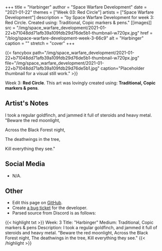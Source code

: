 +++
title =       "Harbinger"
author =      "Space Warfare Development"
date =        "2021-01-22"
themes =      ["Week 03: Red Circle"]
artists =     ["Space Warfare Development"]
description = "by Space Warfare Development for week 3: Red Circle. Created using: Traditional, Copic markers & pens."
[[images]]
      src = "/img/space_warfare_development/2021-01-22+b71048dd71afb39a109fdb29d76de5b1-thumbnail-w720px.jpg"
      href = "/blog/space-warfare-development-week-3-66c9"
      alt = "Harbinger"
      caption = ""
      stretch = "cover"
+++

{{< fancybox path="/img/space_warfare_development/2021-01-22+b71048dd71afb39a109fdb29d76de5b1-thumbnail-w720px.jpg" file="/img/space_warfare_development/2021-01-22+b71048dd71afb39a109fdb29d76de5b1.jpg" caption="Placeholder thumbnail for a visual still work." >}}


Week 3: **Red Circle**. This art was lovingly created using: **Traditional, Copic markers & pens**.

## Artist's Notes

I took a regular goldfinch, and jammed it full of steroids and heavy metal.
"Beware the red moonlight,

Across the Black Forest night,

The deathwings in the tree,

Kill everything they see."

## Social Media

- N/A.

## Other

- Edit this page on [GitHub](https://github.com/teaminkling/web-refresh/edit/main/content/blog/space-warfare-development-week-3-66c9.md).
- Create [a bug ticket](https://github.com/teaminkling/web-refresh/issues/new?assignees=&labels=bug&template=problem-report.md&title=) for the developer.
- Parsed source from Discord is as follows:

{{< highlight txt >}}
Week:           3
Title:              "Harbinger"
Medium:       Traditional, Copic markers & pens
Description:  I took a regular goldfinch, and jammed it full of steroids and heavy metal.
"Beware the red moonlight,
Across the Black Forest night,
The deathwings in the tree,
Kill everything they see."
{{< /highlight >}}